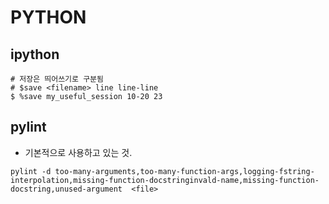 # PYTHON


## ipython
```python3
# 저장은 띄어쓰기로 구분됨
# $save <filename> line line-line
$ %save my_useful_session 10-20 23
```

## pylint
- 기본적으로 사용하고 있는 것.
```python3
pylint -d too-many-arguments,too-many-function-args,logging-fstring-interpolation,missing-function-docstringinvald-name,missing-function-docstring,unused-argument  <file>
```
